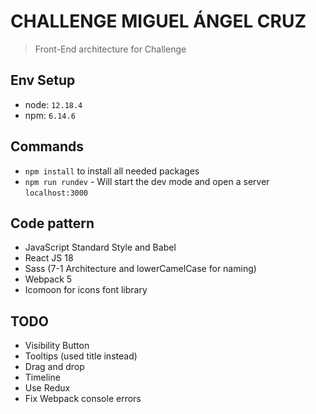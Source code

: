 # CHALLENGE MIGUEL ÁNGEL CRUZ

> Front-End architecture for Challenge

## Env Setup
  - node: `12.18.4`
  - npm: `6.14.6`

## Commands
  - `npm install` to install all needed packages
  - `npm run rundev` - Will start the dev mode and open a server `localhost:3000`

## Code pattern
  - JavaScript Standard Style and Babel
  - React JS 18
  - Sass (7-1 Architecture and lowerCamelCase for naming)
  - Webpack 5
  - Icomoon for icons font library

## TODO
  - Visibility Button
  - Tooltips (used title instead)
  - Drag and drop
  - Timeline
  - Use Redux
  - Fix Webpack console errors